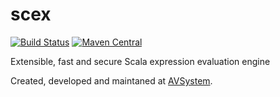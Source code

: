 scex
====

[![Build Status](https://travis-ci.org/AVSystem/scex.svg?branch=master)](https://travis-ci.org/AVSystem/scex)
[![Maven Central](https://maven-badges.herokuapp.com/maven-central/com.avsystem.scex/scex-core_2.12/badge.svg)](https://maven-badges.herokuapp.com/maven-central/com.avsystem.scex/scex-core_2.12)

Extensible, fast and secure Scala expression evaluation engine

Created, developed and maintaned at [AVSystem](http://www.avsystem.com/).
